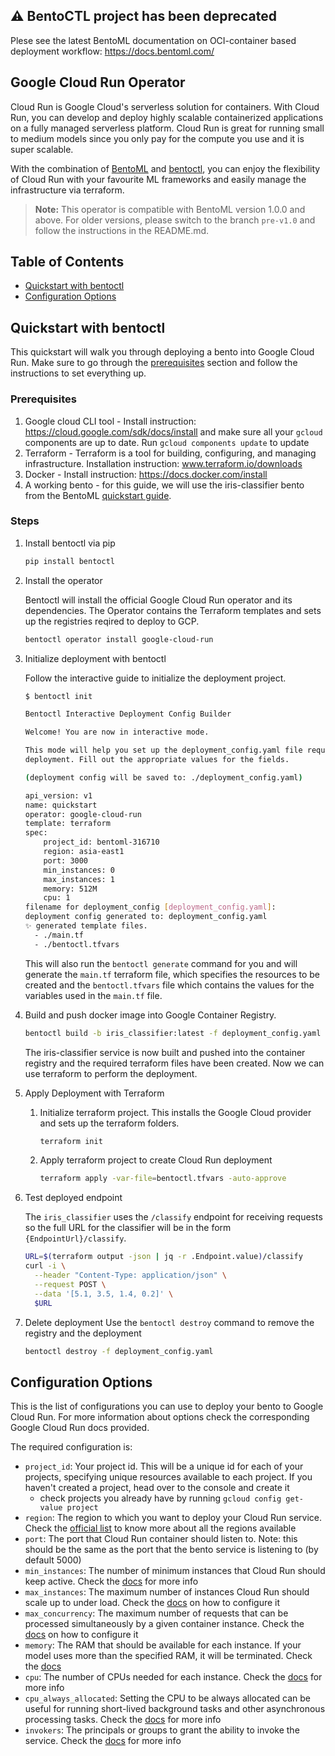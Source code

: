 ## ⚠️ BentoCTL project has been deprecated

Plese see the latest BentoML documentation on OCI-container based deployment workflow: https://docs.bentoml.com/

## Google Cloud Run Operator

Cloud Run is Google Cloud's serverless solution for containers. With Cloud Run, you can develop and deploy highly scalable containerized applications on a fully managed serverless platform. Cloud Run is great for running small to medium models since you only pay for the compute you use and it is super scalable.

With the combination of [BentoML](https://github.com/bentoml/BentoML) and [bentoctl](https://github.com/bentoml/bentoctl), you can enjoy the flexibility of Cloud Run with your favourite ML frameworks and easily manage the infrastructure via terraform.

> **Note:** This operator is compatible with BentoML version 1.0.0 and above. For older versions, please switch to the branch `pre-v1.0` and follow the instructions in the README.md.


## Table of Contents

   * [Quickstart with bentoctl](#quickstart-with-bentoctl)
   * [Configuration Options](#configuration-options)

## Quickstart with bentoctl

This quickstart will walk you through deploying a bento into Google Cloud Run. Make sure to go through the [prerequisites](#prerequisites) section and follow the instructions to set everything up.

### Prerequisites

1. Google cloud CLI tool - Install instruction: https://cloud.google.com/sdk/docs/install and make sure all your `gcloud` components are up to date. Run `gcloud components update` to update
2. Terraform - Terraform is a tool for building, configuring, and managing infrastructure. Installation instruction: www.terraform.io/downloads
3. Docker - Install instruction: https://docs.docker.com/install
4. A working bento - for this guide, we will use the iris-classifier bento from the BentoML [quickstart guide](https://docs.bentoml.org/en/latest/quickstart.html#quickstart).


### Steps
1. Install bentoctl via pip
    ```bash
    pip install bentoctl
    ```

2. Install the operator

    Bentoctl will install the official Google Cloud Run operator and its dependencies. The Operator contains the Terraform templates and sets up the registries reqired to deploy to GCP.

    ```bash
    bentoctl operator install google-cloud-run
    ```

3. Initialize deployment with bentoctl

    Follow the interactive guide to initialize the deployment project.

    ```bash
    $ bentoctl init

    Bentoctl Interactive Deployment Config Builder

    Welcome! You are now in interactive mode.

    This mode will help you set up the deployment_config.yaml file required for
    deployment. Fill out the appropriate values for the fields.

    (deployment config will be saved to: ./deployment_config.yaml)

    api_version: v1
    name: quickstart
    operator: google-cloud-run
    template: terraform
    spec:
        project_id: bentoml-316710
        region: asia-east1
        port: 3000
        min_instances: 0
        max_instances: 1
        memory: 512M
        cpu: 1
    filename for deployment_config [deployment_config.yaml]:
    deployment config generated to: deployment_config.yaml
    ✨ generated template files.
      - ./main.tf
      - ./bentoctl.tfvars
    ```
    This will also run the `bentoctl generate` command for you and will generate the `main.tf` terraform file, which specifies the resources to be created and the `bentoctl.tfvars` file which contains the values for the variables used in the `main.tf` file.

4. Build and push docker image into Google Container Registry.

    ```bash
    bentoctl build -b iris_classifier:latest -f deployment_config.yaml
    ```
    The iris-classifier service is now built and pushed into the container registry and the required terraform files have been created. Now we can use terraform to perform the deployment.

5. Apply Deployment with Terraform

   1. Initialize terraform project. This installs the Google Cloud provider and sets up the terraform folders.
        ```bash
        terraform init
        ```

   2. Apply terraform project to create Cloud Run deployment

        ```bash
        terraform apply -var-file=bentoctl.tfvars -auto-approve
        ```

6. Test deployed endpoint

    The `iris_classifier` uses the `/classify` endpoint for receiving requests so the full URL for the classifier will be in the form `{EndpointUrl}/classify`.

    ```bash
    URL=$(terraform output -json | jq -r .Endpoint.value)/classify
    curl -i \
      --header "Content-Type: application/json" \
      --request POST \
      --data '[5.1, 3.5, 1.4, 0.2]' \
      $URL
    ```

7. Delete deployment
    Use the `bentoctl destroy` command to remove the registry and the deployment

    ```bash
    bentoctl destroy -f deployment_config.yaml
    ```

## Configuration Options

This is the list of configurations you can use to deploy your bento to Google Cloud Run. For more information about options check the corresponding Google Cloud Run docs provided.

The required configuration is:
- `project_id`: Your project id. This will be a unique id for each of your projects, specifying unique resources available to each project. If you haven't created a project, head over to the console and create it
  - check projects you already have by running `gcloud config get-value project`
- `region`: The region to which you want to deploy your Cloud Run service. Check
  the [official list](https://cloud.google.com/run/docs/locations) to know more
  about all the regions available
- `port`: The port that Cloud Run container should listen to. Note: this should be the same as the port that the bento service is listening to (by default 5000)
- `min_instances`: The number of minimum instances that Cloud Run should keep active. Check the [docs](https://cloud.google.com/run/docs/configuring/min-instances) for more info
- `max_instances`: The maximum number of instances Cloud Run should scale up to under load. Check the [docs](https://cloud.google.com/run/docs/configuring/max-instances) on how to configure it
- `max_concurrency`: The maximum number of requests that can be processed simultaneously by a given container instance. Check the [docs](https://cloud.google.com/run/docs/configuring/concurrency) on how to configure it
- `memory`: The RAM that should be available for each instance. If your model uses more than the specified RAM, it will be terminated. Check the [docs](https://cloud.google.com/run/docs/configuring/memory-limits)
- `cpu`: The number of CPUs needed for each instance. Check the [docs](https://cloud.google.com/run/docs/configuring/cpu) for more info
- `cpu_always_allocated`: Setting the CPU to be always allocated can be useful for running short-lived background tasks and other asynchronous processing tasks. Check the [docs](https://cloud.google.com/run/docs/configuring/cpu-allocation) for more info
- `invokers`: The principals or groups to grant the ability to invoke the service. Check the [docs](https://cloud.google.com/run/docs/securing/managing-access) for more info

